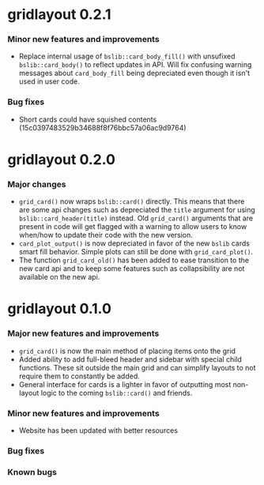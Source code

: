 # gridlayout 0.2.1

### Minor new features and improvements

- Replace internal usage of `bslib::card_body_fill()` with unsufixed `bslib::card_body()` to reflect updates in API. Will fix confusing warning messages about `card_body_fill` being depreciated even though it isn't used in user code.

### Bug fixes
- Short cards could have squished contents (15c0397483529b34688f8f76bbc57a06ac9d9764)

# gridlayout 0.2.0

### Major changes

- `grid_card()` now wraps `bslib::card()` directly. This means that there are some api changes such as depreciated the `title` argument for using `bslib::card_header(title)` instead. Old `grid_card()` arguments that are present in code will get flagged with a warning to allow users to know when/how to update their code with the new version.
- `card_plot_output()` is now depreciated in favor of the new `bslib` cards smart fill behavior. Simple plots can still be done with `grid_card_plot()`.
- The function `grid_card_old()` has been added to ease transition to the new card api and to keep some features such as collapsibility are not available on the new api.

# gridlayout 0.1.0

### Major new features and improvements

- `grid_card()` is now the main method of placing items onto the grid
- Added ability to add full-bleed header and sidebar with special child functions. These sit outside the main grid and can simplify layouts to not require them to constantly be added.
- General interface for cards is a lighter in favor of outputting most non-layout logic to the coming `bslib::card()` and friends.

### Minor new features and improvements

- Website has been updated with better resources

### Bug fixes

### Known bugs
